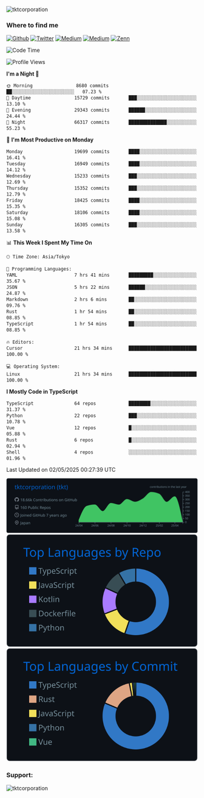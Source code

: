 <p align="left"> <img src="https://komarev.com/ghpvc/?username=tktcorporation&label=Profile%20views&color=0e75b6&style=flat" alt="tktcorporation" /> </p>

<h3>Where to find me</h3>
<p>
<a href="https://github.com/tktcorporation" target="_blank"><img alt="Github" src="https://img.shields.io/badge/GitHub-%2312100E.svg?&style=for-the-badge&logo=Github&logoColor=white" /></a>
<a href="https://twitter.com/tktcorporation" target="_blank"><img alt="Twitter" src="https://img.shields.io/badge/twitter-%231DA1F2.svg?&style=for-the-badge&logo=twitter&logoColor=white" /></a>
<a href="https://www.linkedin.com/in/tktcorporation" target="_blank"><img alt="Medium" src="https://img.shields.io/badge/linkdin-0a66c2.svg?&style=for-the-badge&logo=linkedin&logoColor=white" /></a>
<a href="https://qiita.com/tktcorporation" target="_blank"><img alt="Medium" src="https://img.shields.io/badge/qiita-55C500.svg?&style=for-the-badge&logo=qiita&logoColor=white" /></a>
<a href="https://zenn.dev/tktcorporation" target="_blank"><img alt="Zenn" src="https://img.shields.io/badge/Zenn-3EA8FF.svg?&style=for-the-badge&logo=Zenn&logoColor=white" /></a>
</p>
  
<!--START_SECTION:waka-->
![Code Time](http://img.shields.io/badge/Code%20Time-2%2C338%20hrs%2018%20mins-blue)

![Profile Views](http://img.shields.io/badge/Profile%20Views-0-blue)

**I'm a Night 🦉** 

```text
🌞 Morning                8680 commits        ██░░░░░░░░░░░░░░░░░░░░░░░   07.23 % 
🌆 Daytime                15729 commits       ███░░░░░░░░░░░░░░░░░░░░░░   13.10 % 
🌃 Evening                29343 commits       ██████░░░░░░░░░░░░░░░░░░░   24.44 % 
🌙 Night                  66317 commits       ██████████████░░░░░░░░░░░   55.23 % 
```
📅 **I'm Most Productive on Monday** 

```text
Monday                   19699 commits       ████░░░░░░░░░░░░░░░░░░░░░   16.41 % 
Tuesday                  16949 commits       ████░░░░░░░░░░░░░░░░░░░░░   14.12 % 
Wednesday                15233 commits       ███░░░░░░░░░░░░░░░░░░░░░░   12.69 % 
Thursday                 15352 commits       ███░░░░░░░░░░░░░░░░░░░░░░   12.79 % 
Friday                   18425 commits       ████░░░░░░░░░░░░░░░░░░░░░   15.35 % 
Saturday                 18106 commits       ████░░░░░░░░░░░░░░░░░░░░░   15.08 % 
Sunday                   16305 commits       ███░░░░░░░░░░░░░░░░░░░░░░   13.58 % 
```


📊 **This Week I Spent My Time On** 

```text
🕑︎ Time Zone: Asia/Tokyo

💬 Programming Languages: 
YAML                     7 hrs 41 mins       █████████░░░░░░░░░░░░░░░░   35.67 % 
JSON                     5 hrs 22 mins       ██████░░░░░░░░░░░░░░░░░░░   24.87 % 
Markdown                 2 hrs 6 mins        ██░░░░░░░░░░░░░░░░░░░░░░░   09.76 % 
Rust                     1 hr 54 mins        ██░░░░░░░░░░░░░░░░░░░░░░░   08.85 % 
TypeScript               1 hr 54 mins        ██░░░░░░░░░░░░░░░░░░░░░░░   08.85 % 

🔥 Editors: 
Cursor                   21 hrs 34 mins      █████████████████████████   100.00 % 

💻 Operating System: 
Linux                    21 hrs 34 mins      █████████████████████████   100.00 % 
```

**I Mostly Code in TypeScript** 

```text
TypeScript               64 repos            ████████░░░░░░░░░░░░░░░░░   31.37 % 
Python                   22 repos            ███░░░░░░░░░░░░░░░░░░░░░░   10.78 % 
Vue                      12 repos            █░░░░░░░░░░░░░░░░░░░░░░░░   05.88 % 
Rust                     6 repos             █░░░░░░░░░░░░░░░░░░░░░░░░   02.94 % 
Shell                    4 repos             ░░░░░░░░░░░░░░░░░░░░░░░░░   01.96 % 
```




 Last Updated on 02/05/2025 00:27:39 UTC
<!--END_SECTION:waka-->

[![](https://raw.githubusercontent.com/tktcorporation/tktcorporation/master/profile-summary-card-output/github_dark/0-profile-details.svg)](https://github.com/vn7n24fzkq/github-profile-summary-cards)
[![](https://raw.githubusercontent.com/tktcorporation/tktcorporation/master/profile-summary-card-output/github_dark/1-repos-per-language.svg)](https://github.com/vn7n24fzkq/github-profile-summary-cards) [![](https://raw.githubusercontent.com/tktcorporation/tktcorporation/master/profile-summary-card-output/github_dark/2-most-commit-language.svg)](https://github.com/vn7n24fzkq/github-profile-summary-cards)

<h3 align="left">Support:</h3>
<p><a href="https://www.buymeacoffee.com/tktcorporation"> <img align="left" src="https://cdn.buymeacoffee.com/buttons/v2/default-yellow.png" height="50" width="210" alt="tktcorporation" /></a></p><br><br>
